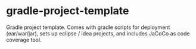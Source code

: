 gradle-project-template
=======================

Gradle project template. Comes with gradle scripts for deployment (ear/war/jar), sets up eclipse / idea projects, and includes JaCoCo as code coverage tool.
